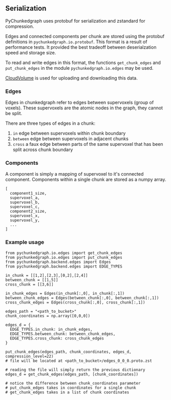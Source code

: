 ## Serialization

PyChunkedgraph uses protobuf for serialization and zstandard for compression.

Edges and connected components per chunk are stored using the protobuf definitions in `pychunkedgraph.io.protobuf`.
This format is a result of performance tests.
It provided the best tradeoff between deserialzation speed and storage size.

To read and write edges in this format, the functions `get_chunk_edges` and `put_chunk_edges`
in the module `pychunkedgraph.io.edges` may be used.

[CloudVolume](https://github.com/seung-lab/cloud-volume) is used for uploading and downloading this data. 

### Edges

Edges in chunkedgraph refer to edges between supervoxels (group of voxels).
These supervoxels are the atomic nodes in the graph, they cannot be split.

There are three types of edges in a chunk:
1. `in` edge between supervoxels within chunk boundary
2. `between` edge between supervoxels in adjacent chunks
3. `cross` a faux edge between parts of the same supervoxel that has been split across chunk boundary

### Components

A component is simply a mapping of supervoxel to it's connected component.
Components within a single chunk are stored as a numpy array.
```
[
  component1_size,
  supervoxel_a,
  supervoxel_b,
  supervoxel_c,
  component2_size,
  supervoxel_x,
  supervoxel_y,
  ...
]
```

### Example usage

```
from pychunkedgraph.io.edges import get_chunk_edges
from pychunkedgraph.io.edges import put_chunk_edges
from pychunkedgraph.backend.edges import Edges
from pychunkedgraph.backend.edges import EDGE_TYPES

in_chunk = [[1,2],[2,3],[0,2],[2,4]]
between_chunk = [[1,5]]
cross_chunk = [[3,6]]

in_chunk_edges = Edges(in_chunk[:,0], in_chunk[:,1])
between_chunk_edges = Edges(between_chunk[:,0], between_chunk[:,1])
cross_chunk_edges = Edges(cross_chunk[:,0], cross_chunk[:,1])

edges_path = "<path_to_bucket>"
chunk_coordinates = np.array([0,0,0])

edges_d = {
  EDGE_TYPES.in_chunk: in_chunk_edges,
  EDGE_TYPES.between_chunk: between_chunk_edges,
  EDGE_TYPES.cross_chunk: cross_chunk_edges
}

put_chunk_edges(edges_path, chunk_coordinates, edges_d, compression_level=22)
# file will be located at <path_to_bucket>/edges_0_0_0.proto.zst

# reading the file will simply return the previous dictionary
edges_d = get_chunk_edges(edges_path, [chunk_coordinates])

# notice the difference between chunk_coordinates parameter
# put_chunk_edges takes in coordinates for a single chunk
# get_chunk_edges takes in a list of chunk coordinates
```
